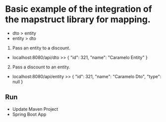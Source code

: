 # Basic example of the integration of the mapstruct library for mapping.

 - dto > entity
 - entity > dto

1. Pass an entity to a discount.
 - localhost:8080/api/dto			>> { "id": 321, "name": "Caramelo Entity" }

2. Pass a discount to an entity.
 - localhost:8080/api/entity		>> { "id": 321, "name": "Caramelo Dto", "type": null }

## Run
 - Update Maven Project
 - Spring Boot App
